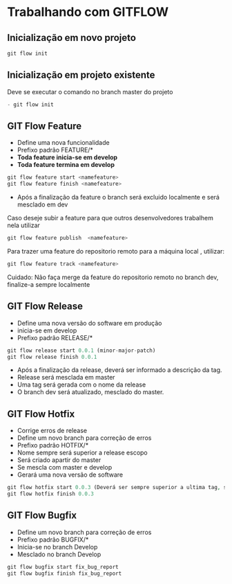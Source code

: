 # Trabalhando com GITFLOW
## Inicialização em novo projeto
```php
git flow init
```

## Inicialização em projeto existente
Deve se executar o comando no branch master do projeto
```php
- git flow init
```
## GIT Flow Feature
- Define uma nova funcionalidade
- Prefixo padrão FEATURE/*
- **Toda feature inicia-se em develop**
- **Toda feature termina em develop**

```php
git flow feature start <namefeature>
git flow feature finish <namefeature>
```
- Após a finalização da feature o branch será excluido localmente e será mesclado em dev

Caso deseje subir a feature para que outros desenvolvedores trabalhem nela utilizar

```php
git flow feature publish  <namefeature>
```
Para trazer uma feature do repositorio remoto para a máquina local , utilizar: 

```php
git flow feature track <namefeature>
```
Cuidado: Não faça merge da feature do repositorio remoto no branch dev, finalize-a sempre localmente

## GIT Flow Release
- Define uma nova versão do software em produção
- inicia-se em develop
- Prefixo padrão RELEASE/*


```php
git flow release start 0.0.1 (minor-major-patch)
git flow release finish 0.0.1
```
- Após a finalização da release, deverá ser informado a descrição da tag.
- Release será mesclada em master
- Uma tag será gerada com o nome da release
- O branch dev será atualizado, mesclado do master.

## GIT Flow Hotfix
- Corrige erros de release
- Define um novo branch para correção de erros
- Prefixo padrão HOTFIX/*
- Nome sempre será superior a release escopo
- Será criado apartir do master
- Se mescla com master e develop
- Gerará uma nova versão de software

```php
git flow hotfix start 0.0.3 (Deverá ser sempre superior a ultima tag, suponha que a ultima tag tenha sido 0.0.2, respeitar a semantica de versionamento)
git flow hotfix finish 0.0.3
```
## GIT Flow Bugfix
- Define um novo branch para correção de erros
- Prefixo padrão BUGFIX/*
- Inicia-se no branch Develop
- Mesclado no branch Develop

```php
git flow bugfix start fix_bug_report 
git flow bugfix finish fix_bug_report
```
